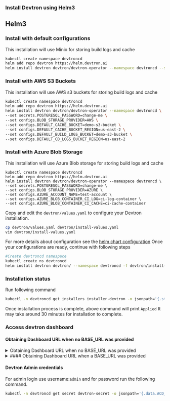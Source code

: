 ### Install Devtron using Helm3

## Helm3
### Install with default configurations
This installation will use Minio for storing build logs and cache
```bash
kubectl create namespace devtroncd
helm add repo devtron https://helm.devtron.ai
helm install devtron devtron/devtron-operator --namespace devtroncd --set secrets.POSTGRESQL_PASSWORD=change-me
```
### Install with AWS S3 Buckets
This installation will use AWS s3 buckets for storing build logs and cache
```bash
kubectl create namespace devtroncd
helm add repo devtron https://helm.devtron.ai
helm install devtron devtron/devtron-operator --namespace devtroncd \
--set secrets.POSTGRESQL_PASSWORD=change-me \
--set configs.BLOB_STORAGE_PROVIDER=AWS \
--set configs.DEFAULT_CACHE_BUCKET=demo-s3-bucket \
--set configs.DEFAULT_CACHE_BUCKET_REGION=us-east-2 \
--set configs.DEFAULT_BUILD_LOGS_BUCKET=demo-s3-bucket \
--set configs.DEFAULT_CD_LOGS_BUCKET_REGION=us-east-2
```

### Install with Azure Blob Storage
This installation will use Azure Blob storage for storing build logs and cache
```
kubectl create namespace devtroncd
helm add repo devtron https://helm.devtron.ai
helm install devtron devtron/devtron-operator --namespace devtroncd \
--set secrets.POSTGRESQL_PASSWORD=change-me \
--set configs.BLOB_STORAGE_PROVIDER=AZURE \
--set configs.AZURE_ACCOUNT_NAME=test-account \
--set configs.AZURE_BLOB_CONTAINER_CI_LOG=ci-log-container \
--set configs.AZURE_BLOB_CONTAINER_CI_CACHE=ci-cache-container
```


Copy and edit the `devtron/values.yaml` to configure your Devtron installation.
```bash
cp devtron/values.yaml devtron/install-values.yaml
vim devtron/install-values.yaml
```
For more details about configuration see the [helm chart configuration](#configuration)
Once your configurations are ready, continue with following steps
```bash
#Create devtroncd namespace
kubectl create ns devtroncd
helm install devtron devtron/ --namespace devtroncd -f devtron/install-values.yaml
```



### Installation status
Run following command
   ```bash
kubectl -n devtroncd get installers installer-devtron -o jsonpath='{.status.sync.status}'
```

Once installation process is complete, above command will print `Applied`
It may take around 30 minutes for installation to complete.

### Access devtron dashboard


#### Obtaining Dashboard URL when no BASE_URL was provided
<details>
<summary>Obtaining Dashboard URL when no BASE_URL was provided</summary>

 If you did not provide a **BASE_URL** during install or have used the default installation, Devtron creates a loadbalancer for you on its own. Use the following command to get the dashboard url.
```
kubectl get svc -n devtroncd devtron-service -o jsonpath='{.status.loadBalancer.ingress}'
```
You will get result something like below
```
[test2@server ~]$ kubectl get svc -n devtroncd devtron-service -o jsonpath='{.status.loadBalancer.ingress}'
[map[hostname:aaff16e9760594a92afa0140dbfd99f7-305259315.us-east-1.elb.amazonaws.com]]
```
The hostname mentioned here ( aaff16e9760594a92afa0140dbfd99f7-305259315.us-east-1.elb.amazonaws.com ) is the Loadbalancer URL where you can access the Devtron dashboard.

**PS:** You can also do a CNAME entry corresponding to your domain/subdomain to point to this Loadbalancer URL to access it at a custom domain.

| Host | Type | Points to |
|----------:|:------------|:--------|
| devtron.yourdomain.com | CNAME | aaff16e9760594a92afa0140dbfd99f7-305259315.us-east-1.elb.amazonaws.com |
</details>

<details>
<summary>#### Obtaining Dashboard URL when a BASE_URL was provided</summary>
Devtron dashboard in now available at the `BASE_URL/dashboard`, where `BASE_URL` is same as
provided in `values.yaml` in case of installation via helm chart
OR
provided in `install/devtron-operator-configs.yaml` in case of installation via kubectl.

You can run following command to get dashboard
```bash
scheme=`kubectl -n devtroncd get cm devtron-operator-cm -o jsonpath='{.data.BASE_URL_SCHEME}'` && url=`kubectl -n devtroncd get cm devtron-operator-cm -o jsonpath='{.data.BASE_URL}'` && echo "$scheme://$url/dashboard"
```
**Please Note:** URL should be pointing to the cluster on which you have installed the platform. For example if you have directed domain `devtron.example.com` to the cluster and ingress controller is listening on port `32080` then url will be `devtron.example.com:32080`
</details>

#### Devtron Admin credentials
For admin login use username:`admin` and for password run the following command.
```bash
kubectl -n devtroncd get secret devtron-secret -o jsonpath='{.data.ACD_PASSWORD}' | base64 -d
```